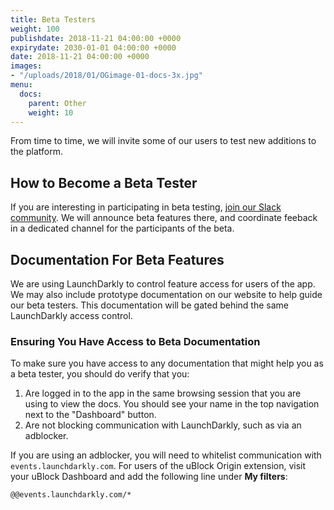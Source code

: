 ```yaml
---
title: Beta Testers
weight: 100
publishdate: 2018-11-21 04:00:00 +0000
expirydate: 2030-01-01 04:00:00 +0000
date: 2018-11-21 04:00:00 +0000
images:
- "/uploads/2018/01/OGimage-01-docs-3x.jpg"
menu:
  docs:
    parent: Other
    weight: 10
---
```


From time to time, we will invite some of our users to test new additions to the platform.

## How to Become a Beta Tester

If you are interesting in participating in beta testing, [join our Slack community](/blog/join-our-slack-community/). We will announce beta features there, and coordinate feeback in a dedicated channel for the participants of the beta.

## Documentation For Beta Features

We are using LaunchDarkly to control feature access for users of the app. We may also include prototype documentation on our website to help guide our beta testers. This documentation will be gated behind the same LaunchDarkly access control.

### Ensuring You Have Access to Beta Documentation

To make sure you have access to any documentation that might help you as a beta tester, you should do verify that you:

1. Are logged in to the app in the same browsing session that you are using to view the docs. You should see your name in the top navigation next to the "Dashboard" button.
2. Are not blocking communication with LaunchDarkly, such as via an adblocker.

If you are using an adblocker, you will need to whitelist communication with `events.launchdarkly.com`. For users of the uBlock Origin extension, visit your uBlock Dashboard and add the following line under **My filters**:

```
@@events.launchdarkly.com/*
```